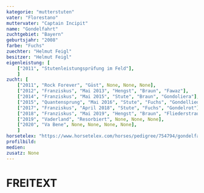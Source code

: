 ```yaml
---
kategorie: "mutterstuten"
vater: "Florestano"
muttervater: "Captain Incipit"
name: "Gondelfahrt"
zuchtgebiet: "Bayern"
geburtsjahr: "2008"
farbe: "Fuchs"
zuechter: "Helmut Feigl"
besitzer: "Helmut Feigl"
eigenleistung: [
	["2011", "Stutenleistungsprüfung im Feld"],
	]
zucht: [
	["2011", "Rock Forever", "Güst", None, None, None],
	["2012", "Franziskus", "Mai 2013", "Hengst", "Braun", "Fawaz"],
	["2014", "Franziskus", "Mai 2015", "Stute", "Braun", "Gondoliera"],
	["2015", "Quantensprung", "Mai 2016", "Stute", "Fuchs", "Gondellied"],
	["2017", "Franziskus", "April 2018", "Stute", "Fuchs", "Gondelrot"],
	["2018", "Franziskus", "Mai 2019", "Hengst", "Braun", "Fliederstrauss"],
	["2019", "Vaderland", "Resorbiert", None, None, None],
	["2020", "Va Bene", None, None, None, None],
	]
horsetelex: "https://www.horsetelex.com/horses/pedigree/754794/gondelfahrt"
profilbild:
medien:
zusatz: None
---
```

# FREITEXT
